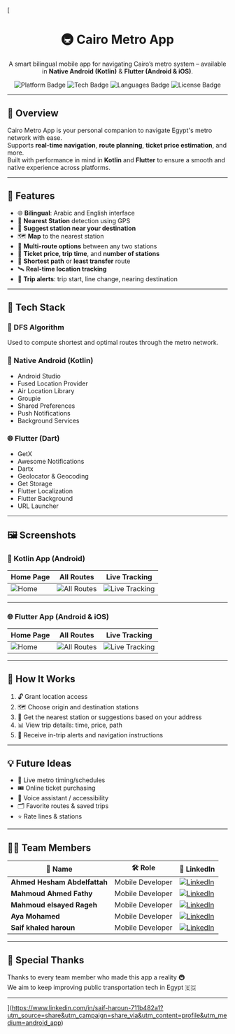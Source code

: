 [<h1 align="center">🚇 Cairo Metro App</h1>

<p align="center">
A smart bilingual mobile app for navigating Cairo’s metro system – available in <b>Native Android (Kotlin)</b> & <b>Flutter (Android & iOS)</b>.
</p>

<p align="center">
  <img src="https://img.shields.io/badge/Platform-Android%20%7C%20iOS-blue" alt="Platform Badge"/>
  <img src="https://img.shields.io/badge/Tech-Kotlin%20%7C%20Flutter%20%7C%20DFS-lightgrey" alt="Tech Badge"/>
  <img src="https://img.shields.io/badge/Languages-Arabic%20%7C%20English-green" alt="Languages Badge"/>
  <img src="https://img.shields.io/badge/License-MIT-yellow" alt="License Badge"/>
</p>

---

## 🌟 Overview

Cairo Metro App is your personal companion to navigate Egypt's metro network with ease.  
Supports **real-time navigation**, **route planning**, **ticket price estimation**, and more.  
Built with performance in mind in **Kotlin** and **Flutter** to ensure a smooth and native experience across platforms.

---

## 🚀 Features

- 🌐 **Bilingual**: Arabic and English interface
- 📍 **Nearest Station** detection using GPS
- 📌 **Suggest station near your destination**
- 🗺️ **Map** to the nearest station
- 🔁 **Multi-route options** between any two stations
- 💸 **Ticket price, trip time**, and **number of stations**
- 🚉 **Shortest path** or **least transfer** route
- 🛰 **Real-time location tracking**
- 🔔 **Trip alerts**: trip start, line change, nearing destination

---

## 🧠 Tech Stack

### 🧭 DFS Algorithm  
Used to compute shortest and optimal routes through the metro network.

### 📱 Native Android (Kotlin)
- Android Studio  
- Fused Location Provider  
- Air Location Library  
- Groupie  
- Shared Preferences  
- Push Notifications  
- Background Services  

### 🌐 Flutter (Dart)
- GetX  
- Awesome Notifications  
- Dartx  
- Geolocator & Geocoding  
- Get Storage  
- Flutter Localization  
- Flutter Background  
- URL Launcher  

---

## 🖼️ Screenshots

### 📱 Kotlin App (Android)

| Home Page | All Routes | Live Tracking |
|-----------|------------|---------------|
| ![Home](https://i.postimg.cc/0Q91gVXP/image.png) | ![All Routes](https://i.postimg.cc/pTkbPK38/image.png) | ![Live Tracking](https://i.postimg.cc/7hQF2wHZ/image.png) |

---

### 🌐 Flutter App (Android & iOS)

| Home Page | All Routes | Live Tracking |
|-----------|------------|---------------|
| ![Home](https://i.postimg.cc/NfB9Jtkz/image.png) | ![All Routes](https://i.postimg.cc/LXF6Jkyb/image.png) | ![Live Tracking](https://i.postimg.cc/L6Q9tFCf/image.png) |


---

## 🧩 How It Works

1. 🔓 Grant location access
2. 🗺 Choose origin and destination stations
3. 📍 Get the nearest station or suggestions based on your address
4. 📊 View trip details: time, price, path
5. 🚨 Receive in-trip alerts and navigation instructions

---

## 💡 Future Ideas

- 🚦 Live metro timing/schedules  
- 🎟 Online ticket purchasing  
- 🙋 Voice assistant / accessibility  
- 🗂 Favorite routes & saved trips  
- ⭐ Rate lines & stations  

---

## 👨‍💻 Team Members

| 👤 Name            | 🛠️ Role             | 🔗 LinkedIn |
|--------------------|----------------------|-------------|
| **Ahmed Hesham Abdelfattah**      | Mobile Developer     | [![LinkedIn](https://img.shields.io/badge/LinkedIn-blue?logo=linkedin&logoColor=white)](https://www.linkedin.com/in/ahmed-hesham-108214234/) |
| **Mahmoud Ahmed Fathy**  | Mobile Developer     | [![LinkedIn](https://img.shields.io/badge/LinkedIn-blue?logo=linkedin&logoColor=white)](linkedin.com/in/mahmoud-ahmed-fathy) |
| **Mahmoud elsayed Rageh**    | Mobile Developer     | [![LinkedIn](https://img.shields.io/badge/LinkedIn-blue?logo=linkedin&logoColor=white)](https://www.linkedin.com/in/mahmoud-ragehh/) |
| **Aya Mohamed**    | Mobile Developer     | [![LinkedIn](https://img.shields.io/badge/LinkedIn-blue?logo=linkedin&logoColor=white)](https://www.linkedin.com/in/ayamohamedsayed/) |
| **Saif khaled haroun**    | Mobile Developer     | [![LinkedIn](https://img.shields.io/badge/LinkedIn-blue?logo=linkedin&logoColor=white)](https://www.linkedin.com/in/saif-haroun-711b482a1?utm_source=share&utm_campaign=share_via&utm_content=profile&utm_medium=android_app) |

---

## 🙏 Special Thanks
Thanks to every team member who made this app a reality 🚇  
We aim to keep improving public transportation tech in Egypt 🇪🇬

---

](https://www.linkedin.com/in/saif-haroun-711b482a1?utm_source=share&utm_campaign=share_via&utm_content=profile&utm_medium=android_app)
